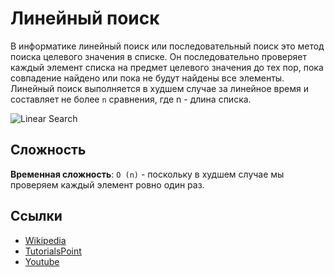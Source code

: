 # Линейный поиск

В информатике линейный поиск или последовательный поиск это
метод поиска целевого значения в списке. Он последовательно
проверяет каждый элемент списка на предмет целевого значения до тех пор, пока
совпадение найдено или пока не будут найдены все элементы.
Линейный поиск выполняется в худшем случае за линейное время и составляет не более `n`
сравнения, где n - длина списка.

![Linear Search](https://www.tutorialspoint.com/data_structures_algorithms/images/linear_search.gif)

## Сложность

**Временная сложность**: `O (n)` - поскольку в худшем случае мы проверяем каждый элемент
ровно один раз.

## Ссылки
- [Wikipedia](https://en.wikipedia.org/wiki/Linear_search)
- [TutorialsPoint](https://www.tutorialspoint.com/data_structures_algorithms/linear_search_algorithm.htm)
- [Youtube](https://www.youtube.com/watch?v=SGU9duLE30w)
